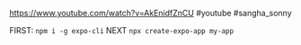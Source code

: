 https://www.youtube.com/watch?v=AkEnidfZnCU
#youtube #sangha_sonny

FIRST:
`npm i -g expo-cli`
NEXT
`npx create-expo-app my-app`











